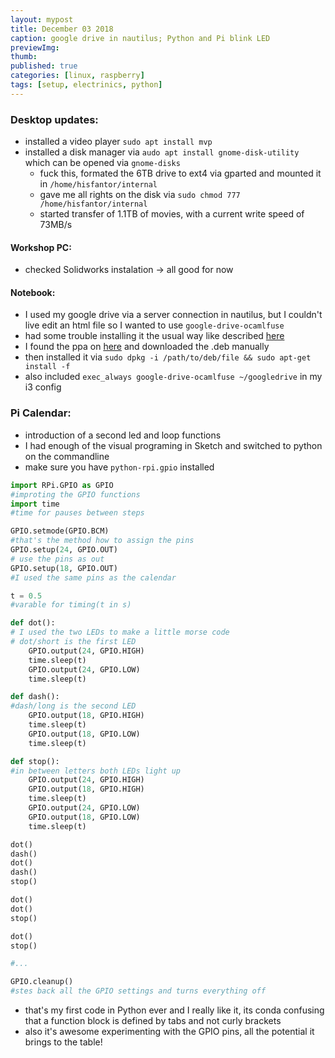 ```yaml
---
layout: mypost
title: December 03 2018
caption: google drive in nautilus; Python and Pi blink LED
previewImg:
thumb:
published: true
categories: [linux, raspberry]
tags: [setup, electrinics, python]
---
```


### Desktop updates:
* installed a video player `sudo apt install mvp`
* installed a disk manager via `audo apt install gnome-disk-utility` which can be opened via `gnome-disks`
	* fuck this, formated the 6TB drive to ext4 via gparted and mounted it in `/home/hisfantor/internal`
	* gave me all rights on the disk via `sudo chmod 777 /home/hisfantor/internal`
	* started transfer of 1.1TB of movies, with a current write speed of 73MB/s

#### Workshop PC:
* checked Solidworks instalation -> all good for now

#### Notebook:
* I used my google drive via a server connection in nautilus, but I couldn't live edit an html file so I wanted to use `google-drive-ocamlfuse`
* had some trouble installing it the usual way like described [here](https://www.omgubuntu.co.uk/2017/04/mount-google-drive-ocamlfuse-linux)
* I found the ppa on [here](https://launchpad.net/~alessandro-strada/+archive/ubuntu/google-drive-ocamlfuse-beta/+build/15331130) and downloaded the .deb manually
* then installed it via `sudo dpkg -i /path/to/deb/file && sudo apt-get install -f`
* also included `exec_always google-drive-ocamlfuse ~/googledrive` in my i3 config

### Pi Calendar:
* introduction of a second led and loop functions
* I had enough of the visual programing in Sketch and switched to python on the commandline
* make sure you have `python-rpi.gpio` installed

```python
import RPi.GPIO as GPIO 		
#improting the GPIO functions
import time						
#time for pauses between steps

GPIO.setmode(GPIO.BCM)			
#that's the method how to assign the pins
GPIO.setup(24, GPIO.OUT)		
# use the pins as out
GPIO.setup(18, GPIO.OUT)		
#I used the same pins as the calendar

t = 0.5 						
#varable for timing(t in s)

def dot():					
# I used the two LEDs to make a little morse code
# dot/short is the first LED
	GPIO.output(24, GPIO.HIGH)	
	time.sleep(t)
	GPIO.output(24, GPIO.LOW)
	time.sleep(t)

def dash():						
#dash/long is the second LED
	GPIO.output(18, GPIO.HIGH)
	time.sleep(t)
	GPIO.output(18, GPIO.LOW)
	time.sleep(t)

def stop():						
#in between letters both LEDs light up
	GPIO.output(24, GPIO.HIGH)
	GPIO.output(18, GPIO.HIGH)
	time.sleep(t)
	GPIO.output(24, GPIO.LOW)
	GPIO.output(18, GPIO.LOW)
	time.sleep(t)

dot()
dash()
dot()
dash()
stop()

dot()
dot()
stop()

dot()
stop()

#...

GPIO.cleanup()					
#stes back all the GPIO settings and turns everything off
```
* that's my first code in Python ever and I really like it, its conda confusing that a function block is defined by tabs and not curly brackets
* also it's awesome experimenting with the GPIO pins, all the potential it brings to the table!